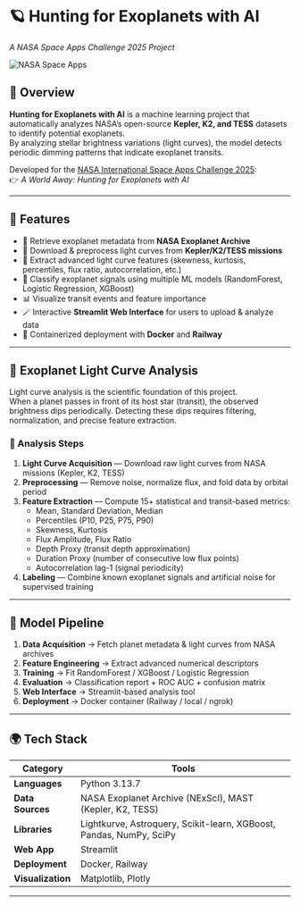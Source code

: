 # 🪐 Hunting for Exoplanets with AI  
*A NASA Space Apps Challenge 2025 Project*

![NASA Space Apps](hhttps://www.spaceappschallenge.org)

## 🌌 Overview
**Hunting for Exoplanets with AI** is a machine learning project that automatically analyzes NASA’s open-source **Kepler, K2, and TESS** datasets to identify potential exoplanets.  
By analyzing stellar brightness variations (light curves), the model detects periodic dimming patterns that indicate exoplanet transits.

Developed for the [NASA International Space Apps Challenge 2025](https://www.spaceappschallenge.org/2025/challenges/a-world-away-hunting-for-exoplanets-with-ai/):  
👉 *A World Away: Hunting for Exoplanets with AI*

---

## 🚀 Features
- 🌠 Retrieve exoplanet metadata from **NASA Exoplanet Archive**
- 📡 Download & preprocess light curves from **Kepler/K2/TESS missions**
- 🧠 Extract advanced light curve features (skewness, kurtosis, percentiles, flux ratio, autocorrelation, etc.)
- 🤖 Classify exoplanet signals using multiple ML models (RandomForest, Logistic Regression, XGBoost)
- 📊 Visualize transit events and feature importance
- 🪄 Interactive **Streamlit Web Interface** for users to upload & analyze data
- 🐳 Containerized deployment with **Docker** and **Railway**

---

## 🔭 Exoplanet Light Curve Analysis
Light curve analysis is the scientific foundation of this project.  
When a planet passes in front of its host star (transit), the observed brightness dips periodically. Detecting these dips requires filtering, normalization, and precise feature extraction.

### 🧩 Analysis Steps
1. **Light Curve Acquisition** — Download raw light curves from NASA missions (Kepler, K2, TESS)  
2. **Preprocessing** — Remove noise, normalize flux, and fold data by orbital period  
3. **Feature Extraction** — Compute 15+ statistical and transit-based metrics:  
   - Mean, Standard Deviation, Median  
   - Percentiles (P10, P25, P75, P90)  
   - Skewness, Kurtosis  
   - Flux Amplitude, Flux Ratio  
   - Depth Proxy (transit depth approximation)  
   - Duration Proxy (number of consecutive low flux points)  
   - Autocorrelation lag-1 (signal periodicity)
4. **Labeling** — Combine known exoplanet signals and artificial noise for supervised training  

---

## 🧠 Model Pipeline
1. **Data Acquisition** → Fetch planet metadata & light curves from NASA archives  
2. **Feature Engineering** → Extract advanced numerical descriptors  
3. **Training** → Fit RandomForest / XGBoost / Logistic Regression  
4. **Evaluation** → Classification report + ROC AUC + confusion matrix  
5. **Web Interface** → Streamlit-based analysis tool  
6. **Deployment** → Docker container (Railway / local / ngrok)

---

## 🌍 Tech Stack
| Category | Tools |
|-----------|-------|
| **Languages** | Python 3.13.7 |
| **Data Sources** | NASA Exoplanet Archive (NExScI), MAST (Kepler, K2, TESS) |
| **Libraries** | Lightkurve, Astroquery, Scikit-learn, XGBoost, Pandas, NumPy, SciPy |
| **Web App** | Streamlit |
| **Deployment** | Docker, Railway |
| **Visualization** | Matplotlib, Plotly |

---